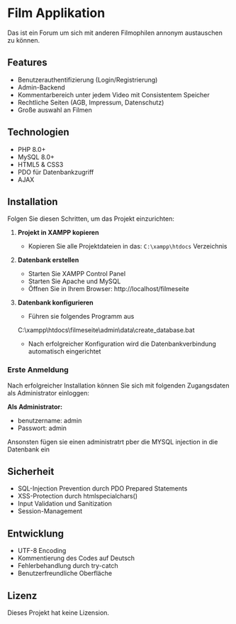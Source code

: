 # Film Applikation

Das ist ein Forum um sich mit anderen Filmophilen annonym austauschen zu können.

## Features

- Benutzerauthentifizierung (Login/Registrierung)
- Admin-Backend
- Kommentarbereich unter jedem Video mit Consistentem Speicher
- Rechtliche Seiten (AGB, Impressum, Datenschutz)
- Große auswahl an Filmen

## Technologien

- PHP 8.0+
- MySQL 8.0+
- HTML5 & CSS3
- PDO für Datenbankzugriff
- AJAX 

## Installation

Folgen Sie diesen Schritten, um das Projekt einzurichten:


1. **Projekt in XAMPP kopieren**
   - Kopieren Sie alle Projektdateien in das: `C:\xampp\htdocs` Verzeichnis

2. **Datenbank erstellen**
   - Starten Sie XAMPP Control Panel
   - Starten Sie Apache und MySQL
   - Öffnen Sie in Ihrem Browser:
     http://localhost/filmeseite

3. **Datenbank konfigurieren**
   - Führen sie folgendes Programm aus

   C:\xampp\htdocs\filmeseite\admin\data\create_database.bat

   - Nach erfolgreicher Konfiguration wird die Datenbankverbindung automatisch eingerichtet

### Erste Anmeldung

Nach erfolgreicher Installation können Sie sich mit folgenden Zugangsdaten als Administrator einloggen:

**Als Administrator:**
- benutzername: admin
- Passwort: admin

Ansonsten fügen sie einen administratrt pber die MYSQL injection in die Datenbank ein

## Sicherheit

- SQL-Injection Prevention durch PDO Prepared Statements
- XSS-Protection durch htmlspecialchars()
- Input Validation und Sanitization
- Session-Management

## Entwicklung

- UTF-8 Encoding
- Kommentierung des Codes auf Deutsch
- Fehlerbehandlung durch try-catch
- Benutzerfreundliche Oberfläche


## Lizenz

Dieses Projekt hat keine Lizension.
